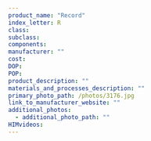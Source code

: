```yaml
---
product_name: "Record"
index_letter: R
class: 
subclass: 
components:
manufacturer: ""
cost: 
DOP: 
POP: 
product_description: ""
materials_and_processes_description: ""
primary_photo_path: /photos/3176.jpg
link_to_manufacturer_website: ""
additional_photos:
  - additional_photo_path: ""
HIMvideos:
---
```

